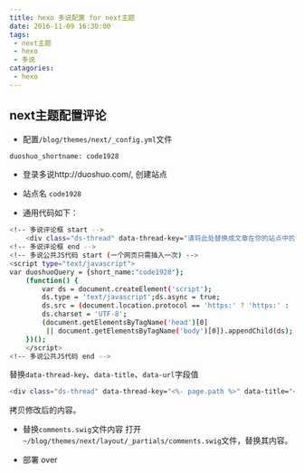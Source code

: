 ```yaml
---
title: hexo 多说配置 for next主题
date: 2016-11-09 16:30:00
tags: 
 - next主题
 - hexo
 - 多说
catagories: 
 - hexo
---
```



## next主题配置评论

- 配置`/blog/themes/next/_config.yml`文件
```bash
duoshuo_shortname: code1928
```

- 登录多说http://duoshuo.com/, 创建站点 

- 站点名 `code1928`

- 通用代码如下：
```bash
<!-- 多说评论框 start -->
	<div class="ds-thread" data-thread-key="请将此处替换成文章在你的站点中的ID" data-title="请替换成文章的标题" data-url="请替换成文章的网址"></div>
<!-- 多说评论框 end -->
<!-- 多说公共JS代码 start (一个网页只需插入一次) -->
<script type="text/javascript">
var duoshuoQuery = {short_name:"code1928"};
	(function() {
		var ds = document.createElement('script');
		ds.type = 'text/javascript';ds.async = true;
		ds.src = (document.location.protocol == 'https:' ? 'https:' : 'http:') + '//static.duoshuo.com/embed.js';
		ds.charset = 'UTF-8';
		(document.getElementsByTagName('head')[0] 
		 || document.getElementsByTagName('body')[0]).appendChild(ds);
	})();
	</script>
<!-- 多说公共JS代码 end -->
```

替换`data-thread-key`、`data-title`、`data-url`字段值
```bash
<div class="ds-thread" data-thread-key="<%- page.path %>" data-title="<%- page.title %>" data-url="<%- page.permalink %>"></div>
```
拷贝修改后的内容。

- 替换`comments.swig`文件内容
打开`~/blog/themes/next/layout/_partials/comments.swig`文件，替换其内容。

- 部署 over 


